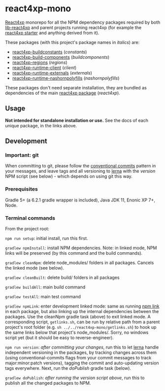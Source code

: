 # react4xp-mono

[React4xp](https://developer.enonic.com/templates/react4xp) monorepo for all the NPM dependency packages required by both [lib-react4xp](https://github.com/enonic/lib-react4xp/) and parent projects running react4xp (for example the [react4xp starter](https://market.enonic.com/vendors/enonic/react4xp-starter) and anything derived from it).

These packages (with this project's package names in _italics_) are:

- [react4xp-buildconstants](https://www.npmjs.com/package/react4xp-buildconstants) (_constants_)
- [react4xp-build-components](https://www.npmjs.com/package/react4xp-build-components) (_buildcomponents_)
- [react4xp-regions](https://www.npmjs.com/package/react4xp-regions) (_regions_)
- [react4xp-runtime-client](https://www.npmjs.com/package/react4xp-runtime-client) (_client_)
- [react4xp-runtime-externals](https://www.npmjs.com/package/react4xp-runtime-externals) (_externals_)
- [react4xp-runtime-nashornpolyfills](https://www.npmjs.com/package/react4xp-runtime-nashornpolyfills) (_nashornpolyfills_)

These packages don't need separate installation, they are bundled as dependencies of the main [react4xp package](https://www.npmjs.com/package/react4xp) (_react4xp_).

## Usage

**Not intended for standalone installation or use.** See the docs of each unique package, in the links above.

## Development

### Important: git

When committing to git, please follow the [conventional commits](https://www.conventionalcommits.org/en/v1.0.0-beta.2/) pattern in your messages, and leave tags and all versioning to [lerna](https://github.com/lerna/lerna) with the _version_ NPM script (see below) - which depends on using git this way.

### Prerequisites

Gradle 5+ (a 6.2.1 gradle wrapper is included), Java JDK 11, Enonic XP 7+, Node.

### Terminal commands

From the project root:

`npm run setup`: initial install, run this first.

`gradlew npmInstall`: install NPM dependencies. Note: in linked mode, NPM links will be preserved (by this command and the build commands).

`gradlew cleanNpm`: delete node_modules/ folders in all packages. Cancels the linked mode (see below).

`gradlew cleanBuilt`: delete build/ folders in all packages

`gradlew buildAll`: main build command

`gradlew testAll`: main test command

`gradlew npmLink`: enter development linked mode: same as running [npm link](https://docs.npmjs.com/cli/link.html) in each package, but also linking up the internal dependencies between the packages. Use the cleanNpm gradle task (above) to exit linked mode. A corresponding script, `getlinks.sh`, can be run by relative path from a parent project's root folder (e.g. `sh ../../react4xp-mono/getlinks.sh`) to hook up the same links below that project's node_modules/. Sorry, no windows script yet (but it should be easy to reverse-engineer).

`npm run version`: _after committing your changes_, run this to let [lerna](https://github.com/lerna/lerna) handle independent versioning in the packages, by tracking changes across them (using conventional-commits flags from your commit messages to track major:minor:patch versions), tagging the commit and auto-updating version tags everywhere. Next, run the _doPublish_ gradle task (below).

`gradlew doPublish`: _after running the _version_ script above_, run this to publish all the changed packages to NPM.





